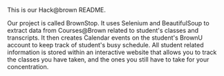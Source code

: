 This is our Hack@brown README.

Our project is called BrownStop. It uses Selenium and BeautifulSoup to extract data from Courses@Brown related to student's classes and
transcripts. It then creates Calendar events on the student's BrownU account to keep track of student's busy schedule. All student related information is stored within an interactive website that allows you to track the classes you have taken, and the ones you still have to take for your concentration.
